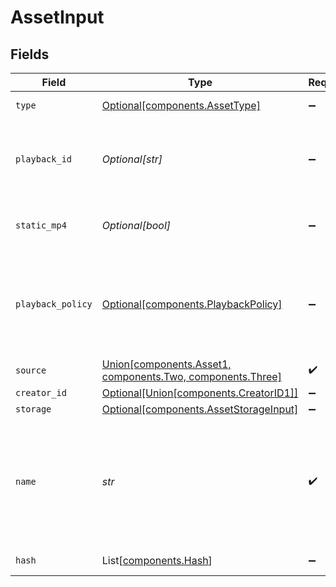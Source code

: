 # AssetInput


## Fields

| Field                                                                                           | Type                                                                                            | Required                                                                                        | Description                                                                                     | Example                                                                                         |
| ----------------------------------------------------------------------------------------------- | ----------------------------------------------------------------------------------------------- | ----------------------------------------------------------------------------------------------- | ----------------------------------------------------------------------------------------------- | ----------------------------------------------------------------------------------------------- |
| `type`                                                                                          | [Optional[components.AssetType]](../../models/components/assettype.md)                          | :heavy_minus_sign:                                                                              | Type of the asset.                                                                              | video                                                                                           |
| `playback_id`                                                                                   | *Optional[str]*                                                                                 | :heavy_minus_sign:                                                                              | Used to form playback URL and storage folder                                                    | eaw4nk06ts2d0mzb                                                                                |
| `static_mp4`                                                                                    | *Optional[bool]*                                                                                | :heavy_minus_sign:                                                                              | Whether to generate MP4s for the asset.                                                         |                                                                                                 |
| `playback_policy`                                                                               | [Optional[components.PlaybackPolicy]](../../models/components/playbackpolicy.md)                | :heavy_minus_sign:                                                                              | Whether the playback policy for a asset or stream is public or signed                           |                                                                                                 |
| `source`                                                                                        | [Union[components.Asset1, components.Two, components.Three]](../../models/components/source.md) | :heavy_check_mark:                                                                              | N/A                                                                                             | [object Object]                                                                                 |
| `creator_id`                                                                                    | [Optional[Union[components.CreatorID1]]](../../models/components/creatorid.md)                  | :heavy_minus_sign:                                                                              | N/A                                                                                             |                                                                                                 |
| `storage`                                                                                       | [Optional[components.AssetStorageInput]](../../models/components/assetstorageinput.md)          | :heavy_minus_sign:                                                                              | N/A                                                                                             |                                                                                                 |
| `name`                                                                                          | *str*                                                                                           | :heavy_check_mark:                                                                              | Name of the asset. This is not necessarily the filename, can be a<br/>custom name or title<br/> | filename.mp4                                                                                    |
| `hash`                                                                                          | List[[components.Hash](../../models/components/hash.md)]                                        | :heavy_minus_sign:                                                                              | Hash of the asset                                                                               | [object Object]                                                                                 |
